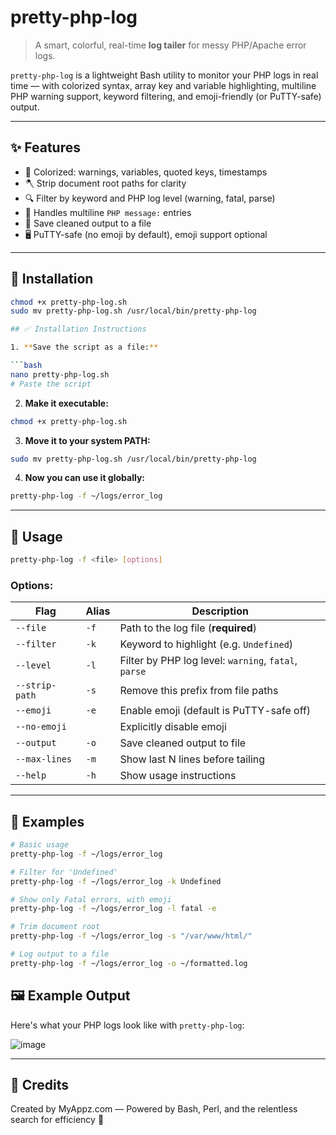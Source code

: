 # pretty-php-log

> A smart, colorful, real-time **log tailer** for messy PHP/Apache error logs.

`pretty-php-log` is a lightweight Bash utility to monitor your PHP logs in real time — with colorized syntax, array key and variable highlighting, multiline PHP warning support, keyword filtering, and emoji-friendly (or PuTTY-safe) output.

---

## ✨ Features

- 🎨 Colorized: warnings, variables, quoted keys, timestamps
- 🪓 Strip document root paths for clarity
- 🔍 Filter by keyword and PHP log level (warning, fatal, parse)
- 📎 Handles multiline `PHP message:` entries
- 💾 Save cleaned output to a file
- 🖥 PuTTY-safe (no emoji by default), emoji support optional

---

## 🚀 Installation

```bash
chmod +x pretty-php-log.sh
sudo mv pretty-php-log.sh /usr/local/bin/pretty-php-log

## ✅ Installation Instructions

1. **Save the script as a file:**

```bash
nano pretty-php-log.sh
# Paste the script
```

2. **Make it executable:**

```bash
chmod +x pretty-php-log.sh
```

3. **Move it to your system PATH:**

```bash
sudo mv pretty-php-log.sh /usr/local/bin/pretty-php-log
```

4. **Now you can use it globally:**

```bash
pretty-php-log -f ~/logs/error_log
```

---

## 🧩 Usage

```bash
pretty-php-log -f <file> [options]
```

### Options:

| Flag           | Alias | Description                                          |
| -------------- | ----- | ---------------------------------------------------- |
| `--file`       | `-f`  | Path to the log file (**required**)                  |
| `--filter`     | `-k`  | Keyword to highlight (e.g. `Undefined`)              |
| `--level`      | `-l`  | Filter by PHP log level: `warning`, `fatal`, `parse` |
| `--strip-path` | `-s`  | Remove this prefix from file paths                   |
| `--emoji`      | `-e`  | Enable emoji (default is PuTTY-safe off)             |
| `--no-emoji`   |       | Explicitly disable emoji                             |
| `--output`     | `-o`  | Save cleaned output to file                          |
| `--max-lines`  | `-m`  | Show last N lines before tailing                     |
| `--help`       | `-h`  | Show usage instructions                              |

---

## 🧪 Examples

```bash
# Basic usage
pretty-php-log -f ~/logs/error_log

# Filter for 'Undefined'
pretty-php-log -f ~/logs/error_log -k Undefined

# Show only Fatal errors, with emoji
pretty-php-log -f ~/logs/error_log -l fatal -e

# Trim document root
pretty-php-log -f ~/logs/error_log -s "/var/www/html/"

# Log output to a file
pretty-php-log -f ~/logs/error_log -o ~/formatted.log
```

## 🖼 Example Output

Here's what your PHP logs look like with `pretty-php-log`:

![image](https://github.com/user-attachments/assets/78d5e5ee-8dc6-4195-b4fe-2f711d60fafd)



---

## 🙌 Credits

Created by MyAppz.com — Powered by Bash, Perl, and the relentless search for efficiency 🍃



